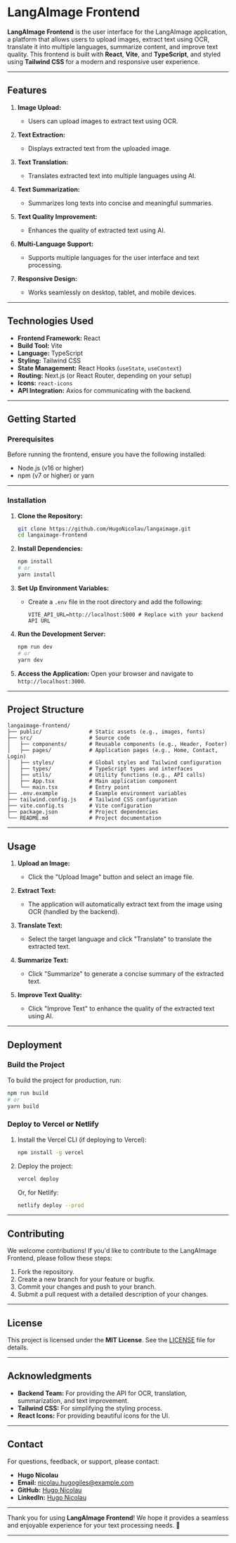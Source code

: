 # **LangAImage Frontend**

**LangAImage Frontend** is the user interface for the LangAImage application, a platform that allows users to upload images, extract text using OCR, translate it into multiple languages, summarize content, and improve text quality. This frontend is built with **React**, **Vite**, and **TypeScript**, and styled using **Tailwind CSS** for a modern and responsive user experience.

---

## **Features**

1. **Image Upload:**
   - Users can upload images to extract text using OCR.

2. **Text Extraction:**
   - Displays extracted text from the uploaded image.

3. **Text Translation:**
   - Translates extracted text into multiple languages using AI.

4. **Text Summarization:**
   - Summarizes long texts into concise and meaningful summaries.

5. **Text Quality Improvement:**
   - Enhances the quality of extracted text using AI.

6. **Multi-Language Support:**
   - Supports multiple languages for the user interface and text processing.

7. **Responsive Design:**
   - Works seamlessly on desktop, tablet, and mobile devices.

---

## **Technologies Used**

- **Frontend Framework:** React
- **Build Tool:** Vite
- **Language:** TypeScript
- **Styling:** Tailwind CSS
- **State Management:** React Hooks (`useState`, `useContext`)
- **Routing:** Next.js (or React Router, depending on your setup)
- **Icons:** `react-icons`
- **API Integration:** Axios for communicating with the backend.

---

## **Getting Started**

### **Prerequisites**

Before running the frontend, ensure you have the following installed:

- Node.js (v16 or higher)
- npm (v7 or higher) or yarn

---

### **Installation**

1. **Clone the Repository:**
   ```bash
   git clone https://github.com/HugoNicolau/langaimage.git
   cd langaimage-frontend
   ```

2. **Install Dependencies:**
   ```bash
   npm install
   # or
   yarn install
   ```

3. **Set Up Environment Variables:**
   - Create a `.env` file in the root directory and add the following:
     ```env
     VITE_API_URL=http://localhost:5000 # Replace with your backend API URL
     ```

4. **Run the Development Server:**
   ```bash
   npm run dev
   # or
   yarn dev
   ```

5. **Access the Application:**
   Open your browser and navigate to `http://localhost:3000`.

---

## **Project Structure**

```
langaimage-frontend/
├── public/               # Static assets (e.g., images, fonts)
├── src/                  # Source code
│   ├── components/       # Reusable components (e.g., Header, Footer)
│   ├── pages/            # Application pages (e.g., Home, Contact, Login)
│   ├── styles/           # Global styles and Tailwind configuration
│   ├── types/            # TypeScript types and interfaces
│   ├── utils/            # Utility functions (e.g., API calls)
│   ├── App.tsx           # Main application component
│   └── main.tsx          # Entry point
├── .env.example          # Example environment variables
├── tailwind.config.js    # Tailwind CSS configuration
├── vite.config.ts        # Vite configuration
├── package.json          # Project dependencies
└── README.md             # Project documentation
```

---

## **Usage**

1. **Upload an Image:**
   - Click the "Upload Image" button and select an image file.

2. **Extract Text:**
   - The application will automatically extract text from the image using OCR (handled by the backend).

3. **Translate Text:**
   - Select the target language and click "Translate" to translate the extracted text.

4. **Summarize Text:**
   - Click "Summarize" to generate a concise summary of the extracted text.

5. **Improve Text Quality:**
   - Click "Improve Text" to enhance the quality of the extracted text using AI.

---

## **Deployment**

### **Build the Project**
To build the project for production, run:
```bash
npm run build
# or
yarn build
```

### **Deploy to Vercel or Netlify**
1. Install the Vercel CLI (if deploying to Vercel):
   ```bash
   npm install -g vercel
   ```

2. Deploy the project:
   ```bash
   vercel deploy
   ```

   Or, for Netlify:
   ```bash
   netlify deploy --prod
   ```

---

## **Contributing**

We welcome contributions! If you'd like to contribute to the LangAImage Frontend, please follow these steps:

1. Fork the repository.
2. Create a new branch for your feature or bugfix.
3. Commit your changes and push to your branch.
4. Submit a pull request with a detailed description of your changes.

---

## **License**

This project is licensed under the **MIT License**. See the [LICENSE](LICENSE) file for details.

---

## **Acknowledgments**

- **Backend Team:** For providing the API for OCR, translation, summarization, and text improvement.
- **Tailwind CSS:** For simplifying the styling process.
- **React Icons:** For providing beautiful icons for the UI.

---

## **Contact**

For questions, feedback, or support, please contact:

- **Hugo Nicolau**
- **Email:** nicolau.hugogiles@example.com
- **GitHub:** [Hugo Nicolau](https://github.com/HugoNicolau)
- **LinkedIn:** [Hugo Nicolau](https://www.linkedin.com/in/hugo-nicolau)

---

Thank you for using **LangAImage Frontend**! We hope it provides a seamless and enjoyable experience for your text processing needs. 🚀

---

